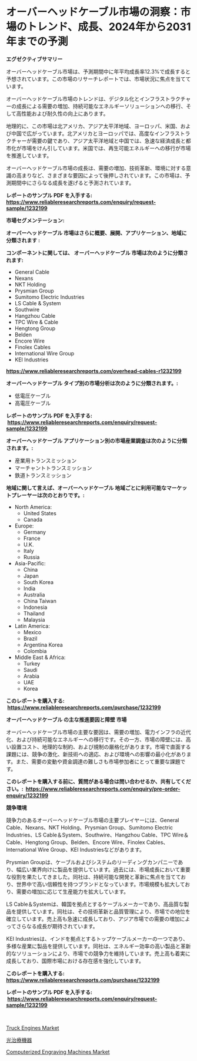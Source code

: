 <p><h1>オーバーヘッドケーブル市場の洞察：市場のトレンド、成長、2024年から2031年までの予測</h1></p><p><strong>エグゼクティブサマリー</strong></p>
<p><p>オーバーヘッドケーブル市場は、予測期間中に年平均成長率12.3%で成長すると予想されています。この市場のリサーチレポートでは、市場状況に焦点を当てています。</p><p>オーバーヘッドケーブル市場のトレンドは、デジタル化とインフラストラクチャーの成長による需要の増加、持続可能なエネルギーソリューションへの移行、そして高性能および耐久性の向上にあります。</p><p>地理的に、この市場は北アメリカ、アジア太平洋地域、ヨーロッパ、米国、および中国で広がっています。北アメリカとヨーロッパでは、高度なインフラストラクチャーが需要の鍵であり、アジア太平洋地域と中国では、急速な経済成長と都市化が市場をけん引しています。米国では、再生可能エネルギーへの移行が市場を推進しています。</p><p>オーバーヘッドケーブル市場の成長は、需要の増加、技術革新、環境に対する意識の高まりなど、さまざまな要因によって後押しされています。この市場は、予測期間中にさらなる成長を遂げると予測されています。</p></p>
<p><strong>レポートのサンプル PDF を入手する: <a href="https://www.reliableresearchreports.com/enquiry/request-sample/1232199">https://www.reliableresearchreports.com/enquiry/request-sample/1232199</a></strong></p>
<p><strong>市場セグメンテーション:</strong></p>
<p><strong> オーバーヘッドケーブル 市場はさらに概要、展開、アプリケーション、地域に分類されます :</strong></p>
<p><strong>コンポーネントに関しては、 オーバーヘッドケーブル 市場は次のように分類されます: &nbsp;</strong></p>
<p><ul><li>General Cable</li><li>Nexans</li><li>NKT Holding</li><li>Prysmian Group</li><li>Sumitomo Electric Industries</li><li>LS Cable & System</li><li>Southwire</li><li>Hangzhou Cable</li><li>TPC Wire & Cable</li><li>Hengtong Group</li><li>Belden</li><li>Encore Wire</li><li>Finolex Cables</li><li>International Wire Group</li><li>KEI Industries</li></ul></p>
<p><strong><a href="https://www.reliableresearchreports.com/overhead-cables-r1232199">https://www.reliableresearchreports.com/overhead-cables-r1232199</a></strong></p>
<p><strong> オーバーヘッドケーブル タイプ別の市場分析は次のように分類されます。:</strong></p>
<p><ul><li>低電圧ケーブル</li><li>高電圧ケーブル</li></ul></p>
<p><strong>レポートのサンプル PDF を入手する: &nbsp;<a href="https://www.reliableresearchreports.com/enquiry/request-sample/1232199">https://www.reliableresearchreports.com/enquiry/request-sample/1232199</a></strong></p>
<p><strong> オーバーヘッドケーブル アプリケーション別の市場産業調査は次のように分類されます。:</strong></p>
<p><ul><li>産業用トランスミッション</li><li>マーチャントトランスミッション</li><li>鉄道トランスミッション</li></ul></p>
<p><strong>地域に関して言えば、オーバーヘッドケーブル 地域ごとに利用可能なマーケットプレーヤーは次のとおりです。:</strong></p>
<p><ul>
    <li>
        North America:
        <ul>
            <li>United States</li>
            <li>Canada</li>
        </ul>
    </li>
    <li>
        Europe:
        <ul>
            <li>Germany</li>
            <li>France</li>
            <li>U.K.</li>
            <li>Italy</li>
            <li>Russia</li>
        </ul>
    </li>
    <li>
        Asia-Pacific:
        <ul>
            <li>China</li>
            <li>Japan</li>
            <li>South Korea</li>
            <li>India</li>
            <li>Australia</li>
            <li>China Taiwan</li>
            <li>Indonesia</li>
            <li>Thailand</li>
            <li>Malaysia</li>
        </ul>
    </li>
    <li>
        Latin America:
        <ul>
            <li>Mexico</li>
            <li>Brazil</li>
            <li>Argentina Korea</li>
            <li>Colombia</li>
        </ul>
    </li>
    <li>
        Middle East & Africa:
        <ul>
            <li>Turkey</li>
            <li>Saudi</li>
            <li>Arabia</li>
            <li>UAE</li>
            <li>Korea</li>
        </ul>
    </li>
    </ul></p>
<p><strong>このレポートを購入する: &nbsp;<a href="https://www.reliableresearchreports.com/purchase/1232199">https://www.reliableresearchreports.com/purchase/1232199</a></strong></p>
<p><strong>オーバーヘッドケーブル の主な推進要因と障壁 市場</strong></p>
<p><p>オーバーヘッドケーブル市場の主要な要因は、需要の増加、電力インフラの近代化、および持続可能なエネルギーへの移行です。その一方、市場の障壁には、高い設置コスト、地理的な制約、および規制の厳格化があります。市場で直面する課題には、競争の激化、新技術への適応、および環境への影響の最小化があります。また、需要の変動や資金調達の難しさも市場参加者にとって重要な課題です。</p></p>
<p><strong>このレポートを購入する前に、質問がある場合は問い合わせるか、共有してください。:&nbsp; <a href="https://www.reliableresearchreports.com/enquiry/pre-order-enquiry/1232199">https://www.reliableresearchreports.com/enquiry/pre-order-enquiry/1232199</a></strong></p>
<p><strong>競争環境</strong></p>
<p><p>競争力のあるオーバーヘッドケーブル市場の主要プレイヤーには、General Cable、Nexans、NKT Holding、Prysmian Group、Sumitomo Electric Industries、LS Cable＆System、Southwire、Hangzhou Cable、TPC Wire＆Cable、Hengtong Group、Belden、Encore Wire、Finolex Cables、International Wire Group、KEI Industriesなどがあります。</p><p>Prysmian Groupは、ケーブルおよびシステムのリーディングカンパニーであり、幅広い業界向けに製品を提供しています。過去には、市場成長において重要な役割を果たしてきました。同社は、持続可能な開発と革新に焦点を当てており、世界中で高い信頼性を持つブランドとなっています。市場規模も拡大しており、需要の増加に応じて生産能力を拡大しています。</p><p>LS Cable＆Systemは、韓国を拠点とするケーブルメーカーであり、高品質な製品を提供しています。同社は、その技術革新と品質管理により、市場での地位を確立しています。売上高も急速に成長しており、アジア市場での需要の増加によってさらなる成長が期待されています。</p><p>KEI Industriesは、インドを拠点とするトップケーブルメーカーの一つであり、多様な産業に製品を提供しています。同社は、エネルギー効率の高い製品と革新的なソリューションにより、市場での競争力を維持しています。売上高も着実に成長しており、国際市場における存在感を強化しています。</p></p>
<p><strong>このレポートを購入する: &nbsp; <a href="https://www.reliableresearchreports.com/purchase/1232199">https://www.reliableresearchreports.com/purchase/1232199</a></strong></p>
<p><strong>レポートのサンプル PDF を入手する: &nbsp;<a href="https://www.reliableresearchreports.com/enquiry/request-sample/1232199">https://www.reliableresearchreports.com/enquiry/request-sample/1232199</a></strong><strong></strong></p>
<p>&nbsp;</p>
<p><p><a href="https://github.com/lataunyatinikmelvin59ilbd0dv/Market-Research-Report-List-2/blob/main/truck-engines-market.md">Truck Engines Market</a></p><p><a href="https://github.com/schmahlson/Market-Research-Report-List-1/blob/main/649631922369.md">光治療機器</a></p><p><a href="https://github.com/pgtimber/Market-Research-Report-List-2/blob/main/computerized-engraving-machines-market.md">Computerized Engraving Machines Market</a></p></p>
